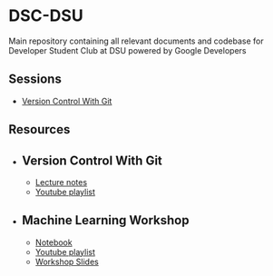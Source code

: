 # DSC-DSU

Main repository containing all relevant documents and codebase for Developer Student Club at DSU powered by Google Developers

## Sessions

- [Version Control With Git](<##Version\ Control\ With\ Git>)

## Resources

- ## Version Control With Git
  - [Lecture notes](version_control_with_git/lecture_notes.md)
  - [Youtube playlist](https://www.youtube.com/watch?v=oMntxxpwDqA&list=PLLyazdzLgFw7YKIV7tPhwruafPl388OoN)


- ## Machine Learning Workshop
  - [Notebook](\machine_learning_workshop/titanic_survival.ipynb)
  - [Youtube playlist](https://www.youtube.com/watch?v=2GfOG5AO0rc)
  - [Workshop Slides](https://docs.google.com/presentation/d/1MF5V6WfjW88ipWDzUKJ1IKoAkKEIn3u3rvJwSBAqIuY/edit#slide=id.ga0a280794d_0_15)
